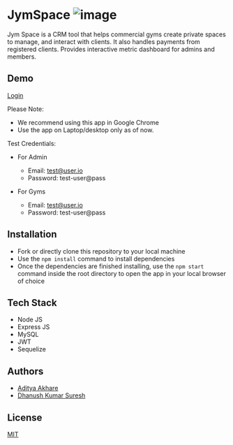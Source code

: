 
# JymSpace ![image](https://user-images.githubusercontent.com/45116504/195271357-82883608-cc72-40d2-9d9a-e1709b30353c.png)


Jym Space is a CRM tool that helps commercial gyms create private spaces to manage, and interact with clients. It also handles payments from registered clients. Provides interactive metric dashboard for admins and members.
## Demo

[Login](https://jymspace.netlify.app/)

Please Note:

- We recommend using this app in Google Chrome
- Use the app on Laptop/desktop only as of now.

Test Credentials:
- For Admin
  - Email: test@user.io
  - Password: test-user@pass

- For Gyms
  - Email: test@user.io
  - Password: test-user@pass


## Installation

- Fork or directly clone this repository to your local machine
- Use the ```npm install``` command to install dependencies
- Once the dependencies are finished installing, use the ```npm start``` command inside the root directory to open the app in your local browser of choice
    
## Tech Stack

- Node JS
- Express JS
- MySQL
- JWT
- Sequelize

## Authors

- [Aditya Akhare](https://github.com/adicurious)
- [Dhanush Kumar Suresh](https://www.github.com/dhanushk2105)


## License

[MIT](https://choosealicense.com/licenses/mit/)

